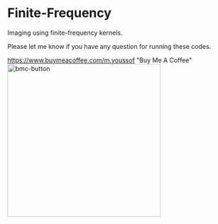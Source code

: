 # Finite-Frequency
Imaging using finite-frequency kernels.

Please let me know if you have any question for running these codes. 

https://www.buymeacoffee.com/m.youssof
"Buy Me A Coffee"
<img width="345" alt="bmc-button" src="https://www.buymeacoffee.com/m.youssof" >
